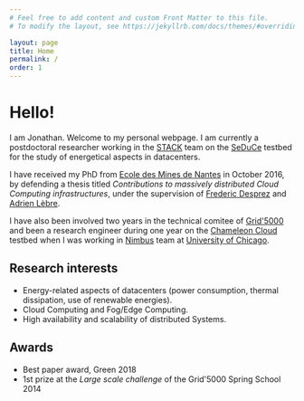 ```yaml
---
# Feel free to add content and custom Front Matter to this file.
# To modify the layout, see https://jekyllrb.com/docs/themes/#overriding-theme-defaults

layout: page
title: Home
permalink: /
order: 1
---
```



# Hello!
 
 I am Jonathan. Welcome to my personal webpage.
I am currently a postdoctoral researcher working in the [STACK](http://stack.inria.fr/) team
on the [SeDuCe](https://seduce.fr/) testbed for the study of energetical aspects in datacenters.

I have received my PhD from [Ecole des Mines de Nantes](https://www.imt-atlantique.fr/fr) in October 2016, by defending
a thesis titled *Contributions to massively distributed Cloud Computing infrastructures*,
under the supervision of  [Frederic Desprez](https://fdesprez.github.io/) and [Adrien Lèbre](https://web.imt-atlantique.fr/x-info/ascola/doku.php?id=internet:members:alebre08:overview).

I have also been involved two years in the technical comitee of [Grid'5000](https://www.grid5000.fr/) and been a 
research engineer during one year on the [Chameleon Cloud](https://www.chameleoncloud.org/) testbed when I was working in [Nimbus](http://www.nimbusproject.org/) team at [University of Chicago](https://www.uchicago.edu/). 

## Research interests

- Energy-related aspects of datacenters (power consumption, thermal dissipation, use of renewable energies).
- Cloud Computing and Fog/Edge Computing.
- High availability and scalability of distributed Systems.

## Awards

- Best paper award, Green 2018
- 1st prize at the *Large scale challenge* of the Grid'5000 Spring School 2014 